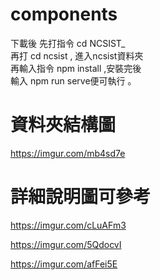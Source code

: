 # components

下載後 先打指令 cd  NCSIST_ <br>
          再打 cd ncsist  , 進入ncsist資料夾<br>
再輸入指令 npm install ,安裝完後<br>
輸入 npm run serve便可執行  。

# 資料夾結構圖
https://imgur.com/mb4sd7e

# 詳細說明圖可參考
https://imgur.com/cLuAFm3

https://imgur.com/5QdocvI

https://imgur.com/afFei5E
